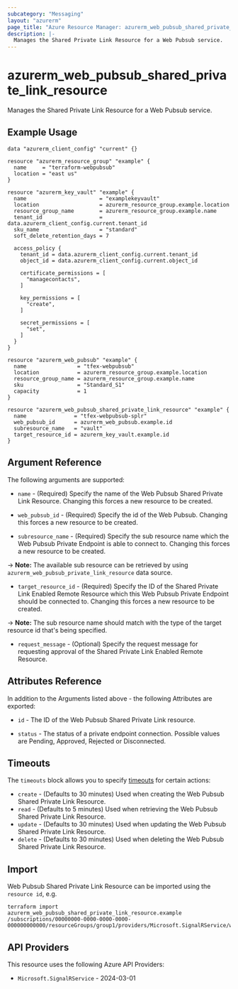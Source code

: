 ```yaml
---
subcategory: "Messaging"
layout: "azurerm"
page_title: "Azure Resource Manager: azurerm_web_pubsub_shared_private_link_resource"
description: |-
  Manages the Shared Private Link Resource for a Web Pubsub service.
---
```


# azurerm_web_pubsub_shared_private_link_resource

Manages the Shared Private Link Resource for a Web Pubsub service.

## Example Usage

```hcl
data "azurerm_client_config" "current" {}

resource "azurerm_resource_group" "example" {
  name     = "terraform-webpubsub"
  location = "east us"
}

resource "azurerm_key_vault" "example" {
  name                       = "examplekeyvault"
  location                   = azurerm_resource_group.example.location
  resource_group_name        = azurerm_resource_group.example.name
  tenant_id                  = data.azurerm_client_config.current.tenant_id
  sku_name                   = "standard"
  soft_delete_retention_days = 7

  access_policy {
    tenant_id = data.azurerm_client_config.current.tenant_id
    object_id = data.azurerm_client_config.current.object_id

    certificate_permissions = [
      "managecontacts",
    ]

    key_permissions = [
      "create",
    ]

    secret_permissions = [
      "set",
    ]
  }
}

resource "azurerm_web_pubsub" "example" {
  name                = "tfex-webpubsub"
  location            = azurerm_resource_group.example.location
  resource_group_name = azurerm_resource_group.example.name
  sku                 = "Standard_S1"
  capacity            = 1
}

resource "azurerm_web_pubsub_shared_private_link_resource" "example" {
  name               = "tfex-webpubsub-splr"
  web_pubsub_id      = azurerm_web_pubsub.example.id
  subresource_name   = "vault"
  target_resource_id = azurerm_key_vault.example.id
}
```

## Argument Reference

The following arguments are supported:

* `name` - (Required) Specify the name of the Web Pubsub Shared Private Link Resource. Changing this forces a new resource to be created.

* `web_pubsub_id` - (Required) Specify the id of the Web Pubsub. Changing this forces a new resource to be created.

* `subresource_name` - (Required) Specify the sub resource name which the Web Pubsub Private Endpoint is able to connect to. Changing this forces a new resource to be created.

-> **Note:** The available sub resource can be retrieved by using `azurerm_web_pubsub_private_link_resource` data source.

* `target_resource_id` - (Required) Specify the ID of the Shared Private Link Enabled Remote Resource which this Web Pubsub Private Endpoint should be connected to. Changing this forces a new resource to be created.

-> **Note:** The sub resource name should match with the type of the target resource id that's being specified.

* `request_message` - (Optional) Specify the request message for requesting approval of the Shared Private Link Enabled Remote Resource.

## Attributes Reference

In addition to the Arguments listed above - the following Attributes are exported:

* `id` - The ID of the Web Pubsub Shared Private Link resource.

* `status` - The status of a private endpoint connection. Possible values are Pending, Approved, Rejected or Disconnected.

## Timeouts

The `timeouts` block allows you to specify [timeouts](https://developer.hashicorp.com/terraform/language/resources/configure#define-operation-timeouts) for certain actions:

* `create` - (Defaults to 30 minutes) Used when creating the Web Pubsub Shared Private Link Resource.
* `read` - (Defaults to 5 minutes) Used when retrieving the Web Pubsub Shared Private Link Resource.
* `update` - (Defaults to 30 minutes) Used when updating the Web Pubsub Shared Private Link Resource.
* `delete` - (Defaults to 30 minutes) Used when deleting the Web Pubsub Shared Private Link Resource.

## Import

Web Pubsub Shared Private Link Resource can be imported using the `resource id`, e.g.

```shell
terraform import azurerm_web_pubsub_shared_private_link_resource.example /subscriptions/00000000-0000-0000-0000-000000000000/resourceGroups/group1/providers/Microsoft.SignalRService/webPubSub/webPubSub1/sharedPrivateLinkResources/resource1
```

## API Providers
<!-- This section is generated, changes will be overwritten -->
This resource uses the following Azure API Providers:

* `Microsoft.SignalRService` - 2024-03-01
